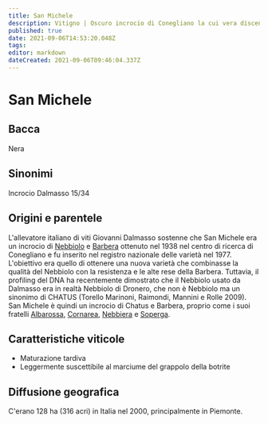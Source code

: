 ```yaml
---
title: San Michele
description: Vitigno | Oscuro incrocio di Conegliano la cui vera discendenza è stata rivelata solo recentemente.
published: true
date: 2021-09-06T14:53:20.048Z
tags: 
editor: markdown
dateCreated: 2021-09-06T09:46:04.337Z
---
```


# San Michele

## Bacca
Nera
## Sinonimi
Incrocio Dalmasso 15/34

## Origini e parentele
L'allevatore italiano di viti Giovanni Dalmasso sostenne che San Michele era un incrocio di [Nebbiolo](/vitigni/nebbiolo) e [Barbera](/vitigni/barbera) ottenuto nel 1938 nel centro di ricerca di Conegliano e fu inserito nel registro nazionale delle varietà nel 1977. L'obiettivo era quello di ottenere una nuova varietà che combinasse la qualità del Nebbiolo con la resistenza e le alte rese della Barbera. Tuttavia, il profiling del DNA ha recentemente dimostrato che il Nebbiolo usato da Dalmasso era in realtà Nebbiolo di Dronero, che non è Nebbiolo ma un sinonimo di CHATUS (Torello Marinoni, Raimondi, Mannini e Rolle 2009). San Michele è quindi un incrocio di Chatus e Barbera, proprio come i suoi fratelli [Albarossa](/vitigni/albarossa), [Cornarea](/vitigni/cornarea), [Nebbiera](/vitigni/nebbiera) e [Soperga](/vitigni/soperga).

## Caratteristiche viticole
- Maturazione tardiva
- Leggermente suscettibile al marciume del grappolo della botrite

## Diffusione geografica
C'erano 128 ha (316 acri) in Italia nel 2000, principalmente in Piemonte.